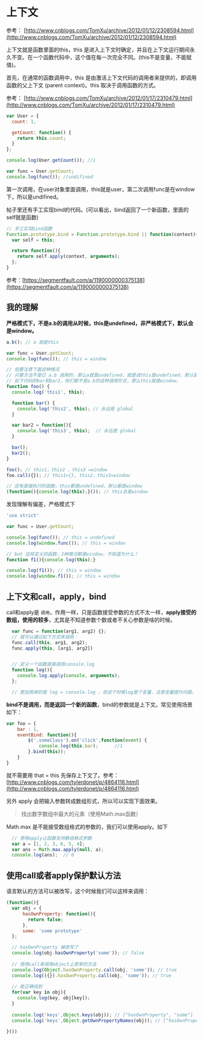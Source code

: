 # 上下文

参考： [http://www.cnblogs.com/TomXu/archive/2012/01/12/2308594.html](http://www.cnblogs.com/TomXu/archive/2012/01/12/2308594.html)

上下文就是函数里面的this，this 是进入上下文时确定，并且在上下文运行期间永久不变。在一个函数代码中，这个值在每一次完全不同。\(this不是变量，不能赋值\)。

首先，在通常的函数调用中，this 是由激活上下文代码的调用者来提供的，即调用函数的父上下文 \(parent context\)。this 取决于调用函数的方式。

参考： [http://www.cnblogs.com/TomXu/archive/2012/01/17/2310479.html](http://www.cnblogs.com/TomXu/archive/2012/01/17/2310479.html)

```js
var User = {
  count: 1,

  getCount: function() {
    return this.count;
  }
};

console.log(User.getCount()); //1

var func = User.getCount;
console.log(func()); //undifined
```

第一次调用，在user对象里面调用，this就是user，第二次调用func是在window下，所以是undifined。

帖子里还有手工实现bind的代码。\(可以看出，bind返回了一个新函数，里面的self就是函数\)

```js
// 手工实现bind函数
Function.prototype.bind = Function.prototype.bind || function(context){
  var self = this;

  return function(){
    return self.apply(context, arguments);
  };
}
```

参考：[https://segmentfault.com/a/1190000000375138](https://segmentfault.com/a/1190000000375138)

## 

## 我的理解

**严格模式下，不是a.b的调用从时候，this是undefined，非严格模式下，默认会是window。**

```js
a.b(); // a 就是this

var func = User.getCount;
console.log(func()); // this = window

// 但要注意下面这种情况
// 只要方法不是已 a.b 调用的，那么a就是undefined，就是说this是undefined，默认就是指向window
// 如下代码的bar和bar2，他们都不是a.b的这种调用形式，那么this就是window。
function foo() {
  console.log('this1', this);

  function bar() {
    console.log('this2', this); // 永远是 global
  }

  var bar2 = function(){
    console.log('this3', this);  // 永远是 global
  }

  bar(); 
  bar2();
}

foo(); // this1，this2 ，this3 =window
foo.call({}); // this1={}, this2，this3=window

// 还有直接执行的函数，this都是undefined，默认都是window
(function(){console.log(this);}()); // this总是window
```

发现理解有偏差，严格模式下

```js
'use strict'

var func = User.getCount;

console.log(func()); // this = undefined
console.log(window.func()); // this = window

// but 这样定义的函数，2种情况都是window，不知道为什么！
function f1(){console.log(this);}

console.log(f1()); // this = window
console.log(window.f1()); // this = window
```

## 上下文和call，apply，bind

call和apply是 `调用`，作用一样，只是函数接受参数的方式不太一样，**apply接受的数组，使用的较多**，尤其是不知道参数个数或者不关心参数是啥的时候。

```js
  var func = function(arg1, arg2) {};
  // 就可以通过如下方式来调用：
  func.call(this, arg1, arg2);
  func.apply(this, [arg1, arg2])


  // 定义一个函数直接调用console.log
  function log(){
    console.log.apply(console, arguments);
  };

  // 更加简单的是 log = console.log ，但这个时候log是个变量，注意变量提升问题。
```

**bind不是调用，而是返回一个新的函数**，bind的参数就是上下文。常见使用场景如下：

```js
var foo = {
    bar : 1,
    eventBind: function(){
        $('.someClass').on('click',function(event) {
            console.log(this.bar);      //1
        }.bind(this));
    }
}
```

就不需要用 that = this 先保存上下文了。参考：[http://www.cnblogs.com/tylerdonet/p/4864116.html](http://www.cnblogs.com/tylerdonet/p/4864116.html)

另外 apply 会把输入参数转成数组形式，所以可以实现下面效果。

> 找出数字数组中最大的元素（使用Math.max函数）

Math.max 是不能接受数组格式的参数的，我们可以使用apply。如下

```js
  // 使用apply让函数支持数组格式参数
  var a = [1, 2, 3, 6, 5, 4];
  var ans = Math.max.apply(null, a);
  console.log(ans);  // 6
```

## 使用call或者apply保护默认方法

语言默认的方法可以被改写，这个时候我们可以这样来调用：

```js
(function(){
  var obj = {
      hasOwnProperty: function(){
        return false;
      },
      some: 'some prototype'
  };

  // hasOwnProperty 被改写了
  console.log(obj.hasOwnProperty('some')); // false
  
  // 使用call来调用object上原来的方法
  console.log(Object.hasOwnProperty.call(obj, 'some')); // true
  console.log(({}).hasOwnProperty.call(obj, 'some')); // true
  
  // 能正确找到
  for(var key in obj){
    console.log(key, obj[key]);
  }
  
  console.log('keys',Object.keys(obj)); // ["hasOwnProperty", "some"]
  console.log('keys',Object.getOwnPropertyNames(obj)); // ["hasOwnProperty", "some"]

}())
```



